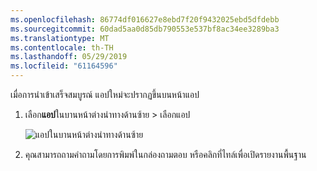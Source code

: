 ```yaml
---
ms.openlocfilehash: 86774df016627e8ebd7f20f9432025ebd5dfdebb
ms.sourcegitcommit: 60dad5aa0d85db790553e537bf8ac34ee3289ba3
ms.translationtype: MT
ms.contentlocale: th-TH
ms.lasthandoff: 05/29/2019
ms.locfileid: "61164596"
---
```

เมื่อการนำเข้าเสร็จสมบูรณ์ แอปใหม่จะปรากฏขึ้นบนหน้าแอป

1. เลือก**แอป**ในบานหน้าต่างนำทางด้านซ้าย > เลือกแอป
   
     ![แอปในบานหน้าต่างนำทางด้านซ้าย](media/powerbi-service-apps-open-app/power-bi-service-apps-left-nav.png)
2. คุณสามารถถามคำถามโดยการพิมพ์ในกล่องถามตอบ หรือคลิกที่ไทล์เพื่อเปิดรายงานพื้นฐาน 

